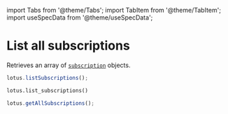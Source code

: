 import Tabs from '@theme/Tabs';
import TabItem from '@theme/TabItem';
import useSpecData from '@theme/useSpecData';

# List all subscriptions

Retrieves an array of [`subscription`](./subscription-object#subscription-object) objects.

<Tabs>
<TabItem value="js" label="Node">

```jsx
lotus.listSubscriptions();
```

</TabItem>
<TabItem value="py" label="Python">

```python
lotus.list_subscriptions()
```

</TabItem>
<TabItem value="ts" label="Typescript">

```jsx
lotus.getAllSubscriptions();
```

</TabItem>
</Tabs>

<ApiDocMdx id="get_subscriptions" />
